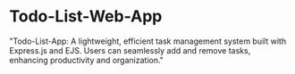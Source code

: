 # Todo-List-Web-App
"Todo-List-App: A lightweight, efficient task management system built with Express.js and EJS. Users can seamlessly add and remove tasks, enhancing productivity and organization."
